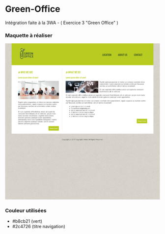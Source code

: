 # Green-Office
Intégration faite à la 3WA - ( Exercice 3 "Green Office" )
<h3>Maquette à réaliser</h3>
<img src="https://github.com/Zyrass/Green-Office/blob/master/maquette.png?raw=true" alt="maquette Green office" />

<h3>Couleur utilisées</h3>
<ul>
  <li>#b8cb21 (vert)</li>
  <li>#2c4726 (titre navigation)</li>
</ul>